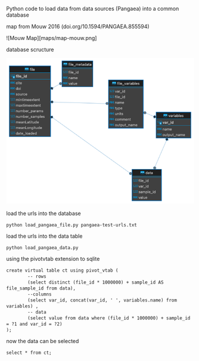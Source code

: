 Python code to load data from data sources (Pangaea) into a common database

map from Mouw 2016 (doi.org/10.1594/PANGAEA.855594) 

![Mouw Map][maps/map-mouw.png]

database scructure

![tables](sediment_data.sqlite.png)

load the urls into the database

    python load_pangaea_file.py pangaea-test-urls.txt

load the urls into the data table

    python load_pangaea_data.py

using the pivotvtab extension to sqlite

    create virtual table ct using pivot_vtab (
            -- rows
            (select distinct (file_id * 1000000) + sample_id AS file_sample_id from data),
            --columns
            (select var_id, concat(var_id, ' ', variables.name) from variables) ,
            -- data
            (select value from data where (file_id * 1000000) + sample_id  = ?1 and var_id = ?2)
    );

now the data can be selected

    select * from ct;

